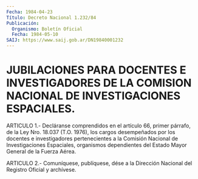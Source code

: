 ```yaml
---
Fecha: 1984-04-23
Título: Decreto Nacional 1.232/84
Publicación:
  Organismo: Boletín Oficial
  Fecha: 1984-05-10
SAIJ: https://www.saij.gob.ar/DN19840001232
---
```

# JUBILACIONES PARA DOCENTES E INVESTIGADORES DE LA COMISION NACIONAL DE INVESTIGACIONES ESPACIALES.

<a id="1"></a>
ARTICULO  1.-  Decláranse  comprendidos  en  el artículo 66, primer párrafo, de la Ley Nro. 18.037 (T.O. 1976), los cargos desempeñados por los docentes e investigadores  pertenecientes a la Comisión   Nacional  de  Investigaciones  Espaciales,    organismos dependientes    del  Estado  Mayor  General  de  la  Fuerza  Aérea.

<a id="2"></a>
ARTICULO  2.- Comuníquese, publíquese, dése a la Dirección Nacional del Registro Oficial y archívese.